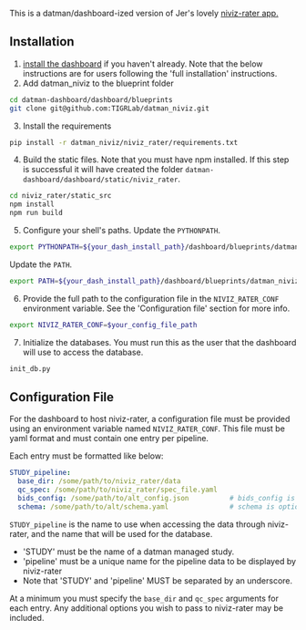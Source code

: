 This is a datman/dashboard-ized version of Jer's lovely [niviz-rater app.](https://github.com/jerdra/niviz-rater)

## Installation
1. [install the dashboard](http://imaging-genetics.camh.ca/datman-dashboard/installation.html) if you haven't already. Note that the below instructions are for users following the 'full installation' instructions.
2. Add datman_niviz to the blueprint folder
```bash
cd datman-dashboard/dashboard/blueprints
git clone git@github.com:TIGRLab/datman_niviz.git
```
3. Install the requirements
```bash
pip install -r datman_niviz/niviz_rater/requirements.txt
```
4. Build the static files. Note that you must have npm installed. If this
step is successful it will have created the folder
`datman-dashboard/dashboard/static/niviz_rater`.
```bash
cd niviz_rater/static_src
npm install
npm run build
```
5. Configure your shell's paths. Update the `PYTHONPATH`.
```bash
export PYTHONPATH=${your_dash_install_path}/dashboard/blueprints/datman_niviz:${PYTHONPATH}
```
Update the `PATH`.
```bash
export PATH=${your_dash_install_path}/dashboard/blueprints/datman_niviz/niviz_rater/bin:${PATH}
```
6. Provide the full path to the configuration file in the
  `NIVIZ_RATER_CONF` environment variable. See the 'Configuration file' section
  for more info.
  ```bash
  export NIVIZ_RATER_CONF=$your_config_file_path
  ```
7. Initialize the databases. You must run this as the user that
the dashboard will use to access the database.
```bash
init_db.py
```

## Configuration File
For the dashboard to host niviz-rater, a configuration file must be provided
using an environment variable named `NIVIZ_RATER_CONF`. This file
must be yaml format and must contain one entry per pipeline.

Each entry must be formatted like below:
```YAML
STUDY_pipeline:
  base_dir: /some/path/to/niviz_rater/data
  qc_spec: /some/path/to/niviz_rater/spec_file.yaml
  bids_config: /some/path/to/alt_config.json          # bids_config is optional
  schema: /some/path/to/alt/schema.yaml               # schema is optional
```

`STUDY_pipeline` is the name to use when accessing the data through
    niviz-rater, and the name that will be used for the database.
  - 'STUDY' must be the name of a datman managed study.
  - 'pipeline' must be a unique name for the pipeline data to be displayed
    by niviz-rater
  - Note that 'STUDY' and 'pipeline' MUST be separated by an underscore.

At a minimum you must specify the `base_dir` and `qc_spec` arguments for
each entry. Any additional options you wish to pass to niviz-rater may be
included.

